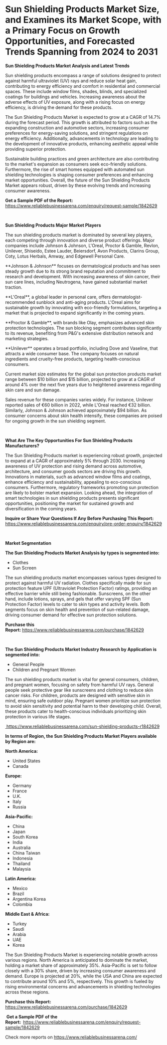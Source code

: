 <p><h1>Sun Shielding Products Market Size, and Examines its Market Scope, with a Primary Focus on Growth Opportunities, and Forecasted Trends Spanning from 2024 to 2031</h1></p><p><strong>Sun Shielding Products Market Analysis and Latest Trends</strong></p>
<p><p>Sun shielding products encompass a range of solutions designed to protect against harmful ultraviolet (UV) rays and reduce solar heat gain, contributing to energy efficiency and comfort in residential and commercial spaces. These include window films, shades, blinds, and specialized coatings for buildings and vehicles. Increasing awareness about the adverse effects of UV exposure, along with a rising focus on energy efficiency, is driving the demand for these products.</p><p>The Sun Shielding Products Market is expected to grow at a CAGR of 14.7% during the forecast period. This growth is attributed to factors such as the expanding construction and automotive sectors, increasing consumer preferences for energy-saving solutions, and stringent regulations on energy efficiency. Additionally, advancements in technology are leading to the development of innovative products, enhancing aesthetic appeal while providing superior protection. </p><p>Sustainable building practices and green architecture are also contributing to the market's expansion as consumers seek eco-friendly solutions. Furthermore, the rise of smart homes equipped with automated sun shielding technologies is shaping consumer preferences and enhancing market opportunities. Overall, the future of the Sun Shielding Products Market appears robust, driven by these evolving trends and increasing consumer awareness.</p></p>
<p><strong>Get a Sample PDF of the Report:&nbsp;</strong> <a href="https://www.reliablebusinessarena.com/enquiry/request-sample/1842629?utm_campaign=1841&utm_medium=2&utm_source=Github&utm_content=ia&utm_term=01012025&utm_id=sun-shielding-products">https://www.reliablebusinessarena.com/enquiry/request-sample/1842629</a></p>
<p>&nbsp;</p>
<p><strong>Sun Shielding Products Major Market Players</strong></p>
<p><p>The sun shielding products market is dominated by several key players, each competing through innovation and diverse product offerings. Major companies include Johnson & Johnson, L'Oreal, Proctor & Gamble, Revlon, Unilever, Shiseido, Estee Lauder, Beiersdorf, Avon Products, Clarins Group, Coty, Lotus Herbals, Amway, and Edgewell Personal Care.</p><p>**Johnson & Johnson** focuses on dermatological products and has seen steady growth due to its strong brand reputation and commitment to research and development. With increasing awareness of skin cancer, their sun care lines, including Neutrogena, have gained substantial market traction.</p><p>**L'Oreal**, a global leader in personal care, offers dermatologist-recommended sunblock and anti-aging products. L'Oreal aims for sustainable growth by innovating with eco-friendly formulations, targeting a market that is projected to expand significantly in the coming years.</p><p>**Proctor & Gamble**, with brands like Olay, emphasizes advanced skin protection technologies. The sun blocking segment contributes significantly to its revenue, benefiting from P&G's extensive distribution network and marketing strategies.</p><p>**Unilever** operates a broad portfolio, including Dove and Vaseline, that attracts a wide consumer base. The company focuses on natural ingredients and cruelty-free products, targeting health-conscious consumers.</p><p>Current market size estimates for the global sun protection products market range between $10 billion and $15 billion, projected to grow at a CAGR of around 4% over the next five years due to heightened awareness regarding skin care and sun damage.</p><p>Sales revenue for these companies varies widely. For instance, Unilever reported sales of €60 billion in 2022, while L'Oreal reached €32 billion. Similarly, Johnson & Johnson achieved approximately $94 billion. As consumer concerns about skin health intensify, these companies are poised for ongoing growth in the sun shielding segment.</p></p>
<p>&nbsp;</p>
<p><strong>What Are The Key Opportunities For Sun Shielding Products Manufacturers?</strong></p>
<p><p>The Sun Shielding Products market is experiencing robust growth, projected to expand at a CAGR of approximately 5% through 2030. Increasing awareness of UV protection and rising demand across automotive, architecture, and consumer goods sectors are driving this growth. Innovations in materials, such as advanced window films and coatings, enhance efficiency and sustainability, appealing to eco-conscious consumers. Furthermore, regulatory frameworks promoting sun protection are likely to bolster market expansion. Looking ahead, the integration of smart technologies in sun shielding products presents significant opportunities, positioning the market for sustained growth and diversification in the coming years.</p></p>
<p><strong>Inquire or Share Your Questions If Any Before Purchasing This Report:</strong> <a href="https://www.reliablebusinessarena.com/enquiry/pre-order-enquiry/1842629?utm_campaign=1841&utm_medium=2&utm_source=Github&utm_content=ia&utm_term=01012025&utm_id=sun-shielding-products">https://www.reliablebusinessarena.com/enquiry/pre-order-enquiry/1842629</a></p>
<p>&nbsp;</p>
<p><strong>Market Segmentation</strong></p>
<p><strong>The Sun Shielding Products Market Analysis by types is segmented into:</strong></p>
<p><ul><li>Clothes</li><li>Sun Screen</li></ul></p>
<p><p>The sun shielding products market encompasses various types designed to protect against harmful UV radiation. Clothes specifically made for sun protection feature UPF (Ultraviolet Protection Factor) ratings, providing an effective barrier while still being fashionable. Sunscreens, on the other hand, include lotions, sprays, and gels that offer varying SPF (Sun Protection Factor) levels to cater to skin types and activity levels. Both segments focus on skin health and prevention of sun-related damage, driving consumer demand for effective sun protection solutions.</p></p>
<p><strong>Purchase this Report:&nbsp;</strong><a href="https://www.reliablebusinessarena.com/purchase/1842629?utm_campaign=1841&utm_medium=2&utm_source=Github&utm_content=ia&utm_term=01012025&utm_id=sun-shielding-products">https://www.reliablebusinessarena.com/purchase/1842629</a></p>
<p>&nbsp;</p>
<p><strong>The Sun Shielding Products Market Industry Research by Application is segmented into:</strong></p>
<p><ul><li>General People</li><li>Children and Pregnant Women</li></ul></p>
<p><p>The sun shielding products market is vital for general consumers, children, and pregnant women, focusing on safety from harmful UV rays. General people seek protective gear like sunscreens and clothing to reduce skin cancer risks. For children, products are designed with sensitive skin in mind, ensuring safe outdoor play. Pregnant women prioritize sun protection to avoid skin sensitivity and potential harm to their developing child. Overall, these products cater to health-conscious individuals prioritizing skin protection in various life stages.</p></p>
<p><a href="https://www.reliablebusinessarena.com/sun-shielding-products-r1842629?utm_campaign=1841&utm_medium=2&utm_source=Github&utm_content=ia&utm_term=01012025&utm_id=sun-shielding-products">&nbsp;https://www.reliablebusinessarena.com/sun-shielding-products-r1842629</a></p>
<p><strong>In terms of Region, the Sun Shielding Products Market Players available by Region are:</strong></p>
<p>
    <p> <strong> North America: </strong>
        <ul>
            <li>United States</li>
            <li>Canada</li>
        </ul>
        </p> 
    <p> <strong> Europe: </strong>
        <ul>
            <li>Germany</li>
            <li>France</li>
            <li>U.K.</li>
            <li>Italy</li>
            <li>Russia</li>
        </ul>
        </p> 
    <p> <strong> Asia-Pacific: </strong>
        <ul>
            <li>China</li>
            <li>Japan</li>
            <li>South Korea</li>
            <li>India</li>
            <li>Australia</li>
            <li>China Taiwan</li>
            <li>Indonesia</li>
            <li>Thailand</li>
            <li>Malaysia</li>
        </ul>
        </p> 
    <p> <strong> Latin America: </strong>
        <ul>
            <li>Mexico</li>
            <li>Brazil</li>
            <li>Argentina Korea</li>
            <li>Colombia</li>
        </ul>
        </p> 
    <p> <strong> Middle East & Africa: </strong>
        <ul>
            <li>Turkey</li>
            <li>Saudi</li>
            <li>Arabia</li>
            <li>UAE</li>
            <li>Korea</li>
        </ul>
    </p>
    </p>
<p><p>The Sun Shielding Products Market is experiencing notable growth across various regions. North America is anticipated to dominate the market, holding a market share of approximately 35%. Asia-Pacific is set to follow closely with a 30% share, driven by increasing consumer awareness and demand. Europe is projected at 20%, while the USA and China are expected to contribute around 10% and 5%, respectively. This growth is fueled by rising environmental concerns and advancements in shielding technologies across these regions.</p></p>
<p><strong>Purchase this Report: </strong><a href="https://www.reliablebusinessarena.com/purchase/1842629?utm_campaign=1841&utm_medium=2&utm_source=Github&utm_content=ia&utm_term=01012025&utm_id=sun-shielding-products">https://www.reliablebusinessarena.com/purchase/1842629</a></p>
<p>&nbsp;<strong>Get a Sample PDF of the Report:&nbsp;&nbsp;</strong><a href="https://www.reliablebusinessarena.com/enquiry/request-sample/1842629?utm_campaign=1841&utm_medium=2&utm_source=Github&utm_content=ia&utm_term=01012025&utm_id=sun-shielding-products">https://www.reliablebusinessarena.com/enquiry/request-sample/1842629</a></p>
<p><strong></strong></p>
<p>Check more reports on <a href="https://www.reliablebusinessarena.com/?utm_campaign=1841&utm_medium=2&utm_source=Github&utm_content=ia&utm_term=01012025&utm_id=sun-shielding-products">https://www.reliablebusinessarena.com/</a></p>